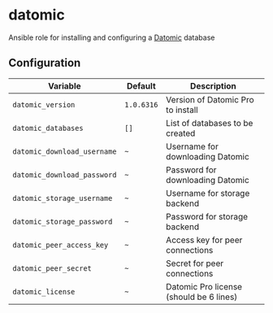 # datomic 
Ansible role for installing and configuring a [Datomic](https://www.datomic.com/on-prem.html) database

## Configuration
| Variable | Default | Description |
| -------- | ------- | ----------- |
| `datomic_version` | `1.0.6316` | Version of Datomic Pro to install |
| `datomic_databases` | `[]` | List of databases to be created |
| `datomic_download_username` | `~` | Username for downloading Datomic |
| `datomic_download_password` | `~` | Password for downloading Datomic |
| `datomic_storage_username` | `~` | Username for storage backend |
| `datomic_storage_password` | `~` | Password for storage backend |
| `datomic_peer_access_key` | `~` | Access key for peer connections |
| `datomic_peer_secret` | `~` | Secret for peer connections |
| `datomic_license` | `~` | Datomic Pro license (should be 6 lines) |
